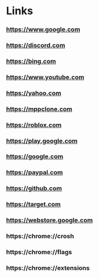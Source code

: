 # Links

### https://www.google.com
### https://discord.com
### https://bing.com
### https://www.youtube.com
### https://yahoo.com
### https://mppclone.com
### https://roblox.com
### https://play.google.com
### https://google.com
### https://paypal.com
### https://github.com
### https://target.com
### https://webstore.google.com
### https://chrome://crosh
### https://chrome://flags
### https://chrome://extensions
